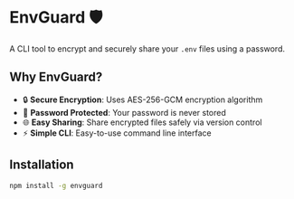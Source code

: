 # EnvGuard 🛡️

A CLI tool to encrypt and securely share your `.env` files using a password.

## Why EnvGuard?

- 🔒 **Secure Encryption**: Uses AES-256-GCM encryption algorithm
- 🔑 **Password Protected**: Your password is never stored
- 🌐 **Easy Sharing**: Share encrypted files safely via version control
- ⚡ **Simple CLI**: Easy-to-use command line interface

## Installation

```bash
npm install -g envguard
